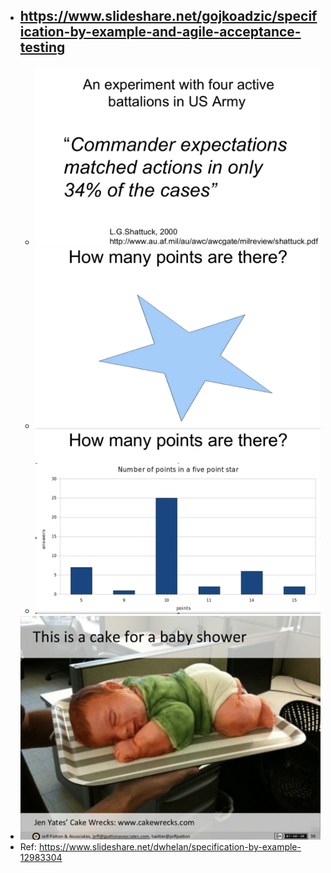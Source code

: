 - https://www.slideshare.net/gojkoadzic/specification-by-example-and-agile-acceptance-testing
	-
	- ![image.png](../assets/image_1656148194464_0.png)
	- ![image.png](../assets/image_1656148226441_0.png)
	- ![image.png](../assets/image_1656148261360_0.png)
- ![image.png](../assets/image_1656149574325_0.png)
- Ref: https://www.slideshare.net/dwhelan/specification-by-example-12983304